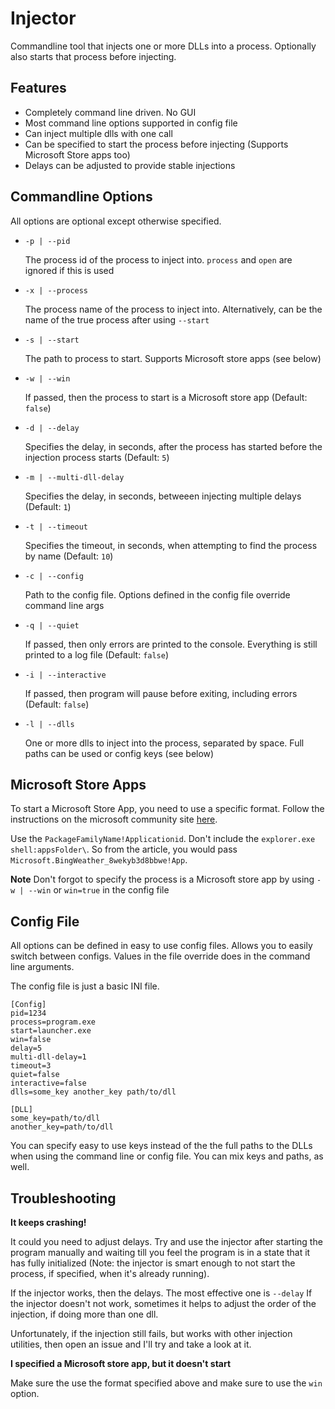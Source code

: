 # Injector

Commandline tool that injects one or more DLLs into a process. Optionally also starts that process before injecting.

## Features

  * Completely command line driven. No GUI
  * Most command line options supported in config file
  * Can inject multiple dlls with one call
  * Can be specified to start the process before injecting (Supports Microsoft Store apps too)
  * Delays can be adjusted to provide stable injections

## Commandline Options

  All options are optional except otherwise specified.

  * `-p | --pid`

    The process id of the process to inject into. `process` and `open` are ignored if this is used

  * `-x | --process`

    The process name of the process to inject into. Alternatively, can be the name of the true process after using `--start`

  * `-s | --start`

    The path to process to start. Supports Microsoft store apps (see below)

  * `-w | --win`

    If passed, then the process to start is a Microsoft store app (Default: `false`)

  * `-d | --delay`

    Specifies the delay, in seconds, after the process has started before the injection process starts (Default: `5`)

  * `-m | --multi-dll-delay`

    Specifies the delay, in seconds, betweeen injecting multiple delays (Default: `1`)

  * `-t | --timeout`

    Specifies the timeout, in seconds, when attempting to find the process by name (Default: `10`)

  * `-c | --config`

    Path to the config file. Options defined in the config file override command line args

  * `-q | --quiet`

    If passed, then only errors are printed to the console. Everything is still printed to a log file (Default: `false`)

  * `-i | --interactive`

    If passed, then program will pause before exiting, including errors (Default: `false`)

  * `-l | --dlls`

    One or more dlls to inject into the process, separated by space. Full paths can be used or config keys (see below)


## Microsoft Store Apps

To start a Microsoft Store App, you need to use a specific format. Follow the instructions on the microsoft community site [here](https://answers.microsoft.com/en-us/windows/forum/windows_10-windows_store/starting-windows-10-store-app-from-the-command/836354c5-b5af-4d6c-b414-80e40ed14675?auth=1).

Use the `PackageFamilyName!Applicationid`. Don't include the `explorer.exe shell:appsFolder\`. So from the article, you would pass `Microsoft.BingWeather_8wekyb3d8bbwe!App`.

**Note** Don't forgot to specify the process is a Microsoft store app by using `-w | --win` or `win=true` in the config file

## Config File

All options can be defined in easy to use config files. Allows you to easily switch between configs. Values in the file override does in the command line arguments.

The config file is just a basic INI file.

```
[Config]
pid=1234
process=program.exe
start=launcher.exe
win=false
delay=5
multi-dll-delay=1
timeout=3
quiet=false
interactive=false
dlls=some_key another_key path/to/dll

[DLL]
some_key=path/to/dll
another_key=path/to/dll
```

You can specify easy to use keys instead of the the full paths to the DLLs when using the command line or config file.  You can mix keys and paths, as well.

## Troubleshooting

**It keeps crashing!**

It could you need to adjust delays. Try and use the injector after starting the program manually and waiting till you feel the program is in a state that it has fully initialized (Note: the injector is smart enough to not start the process, if specified, when it's already running).

If the injector works, then the delays. The most effective one is `--delay`
If the injector doesn't not work, sometimes it helps to adjust the order of the injection, if doing more than one dll.

Unfortunately, if the injection still fails, but works with other injection utilities, then open an issue and I'll try and take a look at it.

**I specified a Microsoft store app, but it doesn't start**

Make sure the use the format specified above and make sure to use the `win` option.


